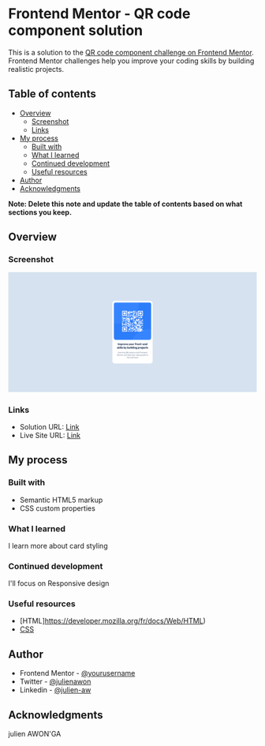 # Frontend Mentor - QR code component solution

This is a solution to the [QR code component challenge on Frontend Mentor](https://www.frontendmentor.io/challenges/qr-code-component-iux_sIO_H). Frontend Mentor challenges help you improve your coding skills by building realistic projects.

## Table of contents

- [Overview](#overview)
  - [Screenshot](#screenshot)
  - [Links](#links)
- [My process](#my-process)
  - [Built with](#built-with)
  - [What I learned](#what-i-learned)
  - [Continued development](#continued-development)
  - [Useful resources](#useful-resources)
- [Author](#author)
- [Acknowledgments](#acknowledgments)

**Note: Delete this note and update the table of contents based on what sections you keep.**

## Overview

### Screenshot

![](Frontend-Mentor-QR-code-component.png)

### Links

- Solution URL: [Link](https://github.com/julien-aw/Frontend-Mentor-QR-code-component)
- Live Site URL: [Link](https://julien-aw.github.io/Frontend-Mentor-QR-code-component/)

## My process

### Built with

- Semantic HTML5 markup
- CSS custom properties


### What I learned
  I learn more about card styling

### Continued development

 I'll focus on Responsive design

### Useful resources

- [HTML]https://developer.mozilla.org/fr/docs/Web/HTML)
- [CSS](https://developer.mozilla.org/fr/docs/Web/CSS)

## Author

- Frontend Mentor - [@yourusername](https://www.frontendmentor.io/profile/yourusername)
- Twitter - [@julienawon](https://www.twitter.com/julienawon)
- Linkedin - [@julien-aw](https://www.linkedin.com/in/julien-aw/)

## Acknowledgments
 julien AWON'GA
